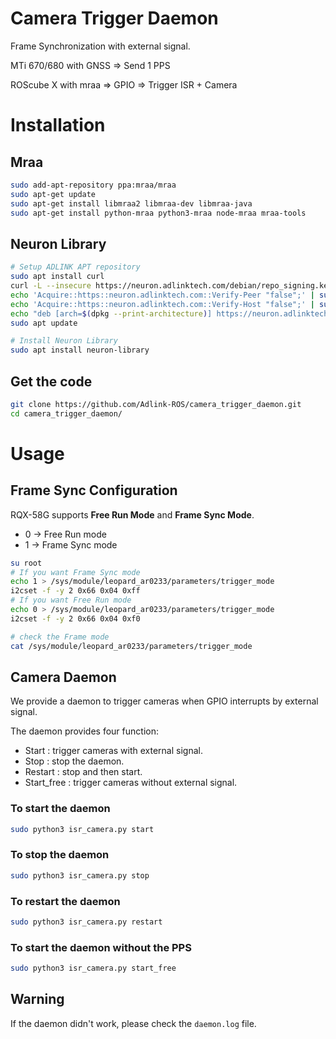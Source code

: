 # Camera Trigger Daemon

Frame Synchronization with external signal.

MTi 670/680 with GNSS ⇒  Send 1 PPS

ROScube X with mraa ⇒ GPIO ⇒ Trigger ISR + Camera
 
# Installation

## Mraa

```bash
sudo add-apt-repository ppa:mraa/mraa
sudo apt-get update
sudo apt-get install libmraa2 libmraa-dev libmraa-java 
sudo apt-get install python-mraa python3-mraa node-mraa mraa-tools
```

## Neuron Library

```bash
# Setup ADLINK APT repository
sudo apt install curl
curl -L --insecure https://neuron.adlinktech.com/debian/repo_signing.key | sudo apt-key add -
echo 'Acquire::https::neuron.adlinktech.com::Verify-Peer "false";' | sudo tee /etc/apt/apt.conf.d/99roscube > /dev/null
echo 'Acquire::https::neuron.adlinktech.com::Verify-Host "false";' | sudo tee -a /etc/apt/apt.conf.d/99roscube > /dev/null
echo "deb [arch=$(dpkg --print-architecture)] https://neuron.adlinktech.com/debian/common$(lsb_release -cs) main" | sudo tee /etc/apt/sources.list.d/roscube.list > /dev/null
sudo apt update

# Install Neuron Library
sudo apt install neuron-library
```

## Get the code

```bash
git clone https://github.com/Adlink-ROS/camera_trigger_daemon.git
cd camera_trigger_daemon/
```

# Usage

## ****Frame Sync Configuration****

RQX-58G supports **Free Run Mode** and **Frame Sync Mode**.

- 0 -> Free Run mode
- 1 -> Frame Sync mode

```bash
su root
# If you want Frame Sync mode
echo 1 > /sys/module/leopard_ar0233/parameters/trigger_mode
i2cset -f -y 2 0x66 0x04 0xff
# If you want Free Run mode
echo 0 > /sys/module/leopard_ar0233/parameters/trigger_mode
i2cset -f -y 2 0x66 0x04 0xf0

# check the Frame mode
cat /sys/module/leopard_ar0233/parameters/trigger_mode
```

## Camera Daemon

We provide a daemon to trigger cameras when GPIO interrupts by external signal.

The daemon provides four function:

* Start : trigger cameras with external signal.
* Stop : stop the daemon.
* Restart : stop and then start.
* Start_free : trigger cameras without external signal.

### To start the daemon

```bash
sudo python3 isr_camera.py start
```

### To stop the daemon

```bash
sudo python3 isr_camera.py stop
```

### To restart the daemon

```bash
sudo python3 isr_camera.py restart
```

### To start the daemon without the PPS

```bash
sudo python3 isr_camera.py start_free
```

## Warning

If the daemon didn't work, please check the ``daemon.log`` file.